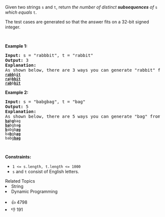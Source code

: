 <p>Given two strings <code>s</code> and <code>t</code>, return <em>the number of distinct</em> <span data-keyword="subsequence-string"><strong><em>subsequences</em></strong></span><em> of </em><code>s</code><em> which equals </em><code>t</code>.</p>

<p>The test cases are generated so that the answer fits on a 32-bit signed integer.</p>

<p>&nbsp;</p> 
<p><strong class="example">Example 1:</strong></p>

<pre>
<strong>Input:</strong> s = "rabbbit", t = "rabbit"
<strong>Output:</strong> 3
<strong>Explanation:</strong>
As shown below, there are 3 ways you can generate "rabbit" from s.
<span><code><strong><u>rabb</u></strong>b<strong><u>it</u></strong></code></span>
<span><code><strong><u>ra</u></strong>b<strong><u>bbit</u></strong></code></span>
<span><code><strong><u>rab</u></strong>b<strong><u>bit</u></strong></code></span>
</pre>

<p><strong class="example">Example 2:</strong></p>

<pre>
<strong>Input:</strong> s = "babgbag", t = "bag"
<strong>Output:</strong> 5
<strong>Explanation:</strong>
As shown below, there are 5 ways you can generate "bag" from s.
<span><code><strong><u>ba</u></strong>b<u><strong>g</strong></u>bag</code></span>
<span><code><strong><u>ba</u></strong>bgba<strong><u>g</u></strong></code></span>
<span><code><u><strong>b</strong></u>abgb<strong><u>ag</u></strong></code></span>
<span><code>ba<u><strong>b</strong></u>gb<u><strong>ag</strong></u></code></span>
<span><code>babg<strong><u>bag</u></strong></code></span></pre>

<p>&nbsp;</p> 
<p><strong>Constraints:</strong></p>

<ul> 
 <li><code>1 &lt;= s.length, t.length &lt;= 1000</code></li> 
 <li><code>s</code> and <code>t</code> consist of English letters.</li> 
</ul>

<div><div>Related Topics</div><div><li>String</li><li>Dynamic Programming</li></div></div><br><div><li>👍 4798</li><li>👎 191</li></div>